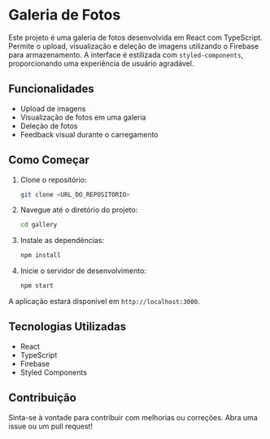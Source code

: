 # Galeria de Fotos

Este projeto é uma galeria de fotos desenvolvida em React com TypeScript. Permite o upload, visualização e deleção de imagens utilizando o Firebase para armazenamento. A interface é estilizada com `styled-components`, proporcionando uma experiência de usuário agradável.

## Funcionalidades

- Upload de imagens
- Visualização de fotos em uma galeria
- Deleção de fotos
- Feedback visual durante o carregamento

## Como Começar

1. Clone o repositório:
   ```bash
   git clone <URL_DO_REPOSITORIO>
   ```
2. Navegue até o diretório do projeto:
   ```bash
   cd gallery
   ```
3. Instale as dependências:
   ```bash
   npm install
   ```
4. Inicie o servidor de desenvolvimento:
   ```bash
   npm start
   ```

A aplicação estará disponível em `http://localhost:3000`.

## Tecnologias Utilizadas

- React
- TypeScript
- Firebase
- Styled Components

## Contribuição

Sinta-se à vontade para contribuir com melhorias ou correções. Abra uma issue ou um pull request!
